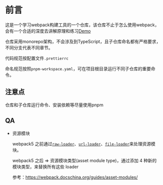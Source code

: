 # 前言

这是一个学习webpack构建工具的一个仓库，该仓库不止于怎么使用webpack，会有一个合适的深度去讲解原理和练习[Demo](./Demo.md)

仓库采用monorepo架构，不会涉及到TypeScript，且子仓库命名都有严格要求，不同分支代表不同章节。

代码规范按配置文件`.prettierrc`

命名规范按照`pnpm-workspace.yaml`，可在项目根目录运行不同子仓库的重要命令。

## 注意点

仓库和子仓库运行命令、安装依赖等尽量使用pnpm

## QA

* 资源模块

  webpack5 之前通过[`raw-loader`](https://v4.webpack.js.org/loaders/raw-loader/)、[`url-loader`](https://v4.webpack.js.org/loaders/url-loader/)、[`file-loader`](https://v4.webpack.js.org/loaders/file-loader/)来处理资源模块。

  webpack5 之后 => 资源模块类型(asset module type)，通过添加 4 种新的模块类型，来替换所有这些 loader

  参考：https://webpack.docschina.org/guides/asset-modules/